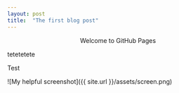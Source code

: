 ```yaml
---
layout: post
title:  "The first blog post"
---
```

<p style="text-align: center;">
Welcome to GitHub Pages

tetetetete

Test
</p>

![My helpful screenshot]({{ site.url }}/assets/screen.png)